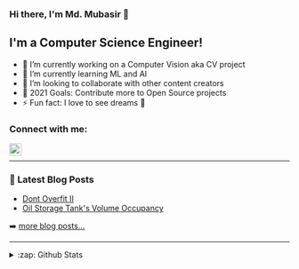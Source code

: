 ### Hi there, I'm Md. Mubasir 👋

## I'm a Computer Science Engineer!

- 🔭 I’m currently working on a Computer Vision aka CV project
- 🌱 I’m currently learning ML and AI
- 👯 I’m looking to collaborate with other content creators
- 🥅 2021 Goals: Contribute more to Open Source projects
- ⚡ Fun fact: I love to see dreams 🤣

### Connect with me:

[<img align="left" alt="codeSTACKr | LinkedIn" width="22px" src="https://cdn.jsdelivr.net/npm/simple-icons@v3/icons/linkedin.svg" />][linkedin]

<br />

---

### 📕 Latest Blog Posts

<!-- BLOG-POST-LIST:START -->

- [Dont Overfit II](https://towardsdatascience.com/dont-overfit-ii-how-to-avoid-overfitting-in-your-machine-learning-and-deep-learning-models-2ff903f4b36a)
- [Oil Storage Tank's Volume Occupancy](https://towardsdatascience.com/oil-storage-tanks-volume-occupancy-on-satellite-imagery-using-yolov3-3cf251362d9d)
<!-- BLOG-POST-LIST:END -->

➡️ [more blog posts...](https://medium.com/@talk2mubasir0587)

---

<details>
  <summary>:zap: Github Stats</summary>

  <img align="left" alt="Mubasir's Github Stats" src="https://github-readme-stats.vercel.app/api?username=mdmub0587&show_icons=true&hide_border=true" />

</details>

[linkedin]: https://www.linkedin.com/in/mdmubasir1998/
